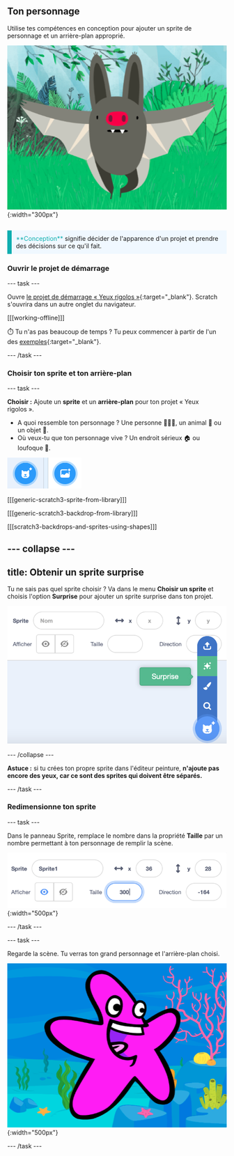 ## Ton personnage

<div style="display: flex; flex-wrap: wrap">
<div style="flex-basis: 200px; flex-grow: 1; margin-right: 15px;">
Utilise tes compétences en conception pour ajouter un sprite de personnage et un arrière-plan approprié. 
</div>
<div>

![Un grand personnage.](images/character.png){:width="300px"}    

</div>
</div>

<p style="border-left: solid; border-width:10px; border-color: #0faeb0; background-color: aliceblue; padding: 10px;">
<span style="color: #0faeb0">**Conception**</span> signifie décider de l'apparence d'un projet et prendre des décisions sur ce qu'il fait. 
</p>

### Ouvrir le projet de démarrage

--- task ---

Ouvre [le projet de démarrage « Yeux rigolos »](https://scratch.mit.edu/projects/582221984/editor){:target="_blank"}. Scratch s'ouvrira dans un autre onglet du navigateur.

[[[working-offline]]]

⏱️ Tu n'as pas beaucoup de temps ? Tu peux commencer à partir de l'un des [exemples](https://scratch.mit.edu/studios/29029028){:target="_blank"}.

--- /task ---

### Choisir ton sprite et ton arrière-plan

--- task ---

**Choisir :** Ajoute un **sprite** et un **arrière-plan** pour ton projet « Yeux rigolos ».

+ A quoi ressemble ton personnage ? Une personne 🧜🏽‍♀️, un animal 🐶 ou un objet 🧸.
+ Où veux-tu que ton personnage vive ? Un endroit sérieux 🏠 ou loufoque 🎪.

![L'icône d'ajout de sprite et l'icône d'ajout d'arrière-plan côte à côte.](images/sprite-and-backdrop.png)

[[[generic-scratch3-sprite-from-library]]]

[[[generic-scratch3-backdrop-from-library]]]

[[[scratch3-backdrops-and-sprites-using-shapes]]]

--- collapse ---
---
title: Obtenir un sprite surprise
---

Tu ne sais pas quel sprite choisir ? Va dans le menu **Choisir un sprite** et choisis l'option **Surprise** pour ajouter un sprite surprise dans ton projet.

![L'option "Surprise" dans le menu "Choisir un sprite".](images/surprise-sprite.png)

--- /collapse ---

**Astuce :** si tu crées ton propre sprite dans l'éditeur peinture, **n'ajoute pas encore des yeux, car ce sont des sprites qui doivent être séparés.**

--- /task ---

### Redimensionne ton sprite

--- task ---

Dans le panneau Sprite, remplace le nombre dans la propriété **Taille** par un nombre permettant à ton personnage de remplir la scène.

![](images/size-property.png){:width="500px"}

--- /task ---

--- task ---

Regarde la scène. Tu verras ton grand personnage et l'arrière-plan choisi.

![](images/large-sprite-stage.png){:width="500px"}

--- /task ---
